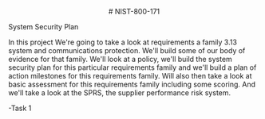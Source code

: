 <p align="center">
# NIST-800-171
  
System Security Plan

In this project We're going to take a look at
requirements a family 3.13 system and communications protection. We'll build some of our body
of evidence for that family. We'll look at a policy, we'll build the system security plan for
this particular requirements family and we'll build a plan of action milestones
for this requirements family. Will also then take a look at basic assessment for this requirements family
including some scoring. And we'll take a look at the SPRS, the supplier performance risk system.

-Task 1 
